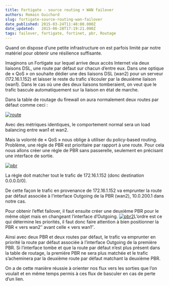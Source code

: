 ```yaml
---
title: Fortigate - source routing + WAN failover
authors: Romain Guichard
slug: fortigate-source-routing-wan-failover
date_published: 2015-03-24T11:48:00.000Z
date_updated:   2015-06-28T17:19:21.000Z
tags: failover, fortigate, fortinet, pbr, Routage
---
```



Quand on dispose d’une petite infrastructure on est parfois limité par notre matériel pour obtenir une résilience suffisante.

Imaginons un Fortigate sur lequel arrive deux accès Internet via deux liaisons DSL, une route par défaut sur chacun d’entre eux. Dans une optique de « QoS » on souhaite dédier une des liaisons DSL (wan2) pour un serveur (172.16.1.152) et laisser le reste du trafic s’écouler par la deuxième liaison (wan1). Dans le cas où une des deux liaisons tomberaient, on veut que le trafic bascule automatiquement sur la liaison en état de marche.

Dans la table de routage du firewall on aura normalement deux routes par défaut comme ceci :

[![route](http://res.cloudinary.com/vsense/image/upload/v1435508358/route1_v4q4ki.png)](http://res.cloudinary.com/vsense/image/upload/v1435508358/route1_v4q4ki.png)

Avec des métriques identiques, le comportement normal sera un load balancing entre wan1 et wan2.

Mais la volonté de « QoS » nous oblige à utiliser du policy-based routing. Problème, une règle de PBR est prioritaire par rapport à une route. Pour cela nous allons créer une règle de PBR sans passerelle, seulement en précisant une interface de sortie.

[![pbr](http://res.cloudinary.com/vsense/image/upload/v1435508361/pbr_vpj9qt.png)](http://res.cloudinary.com/vsense/image/upload/v1435508361/pbr_vpj9qt.png)

La règle doit matcher tout le trafic de 172.16.1.152 (donc destination 0.0.0.0/0).

De cette façon le trafic en provenance de 172.16.1.152 va emprunter la route par défaut associée à l’interface Outgoing de la PBR (wan2), 10.0.200.1 dans notre cas.

Pour obtenir l’effet failover, il faut ensuite créer une deuxième PBR pour le même objet mais en changeant l’interface d’Outgoing. [![pbr2](http://res.cloudinary.com/vsense/image/upload/v1435508357/pbr21_y3bpcl.png)](http://res.cloudinary.com/vsense/image/upload/v1435508357/pbr21_y3bpcl.png)L’ordre est ce qui détermine les priorités, il faut donc faire attention à bien positionner la PBR « vers wan2″ avant celle « vers wan1″.

Ainsi avec deux PBR et deux routes par défaut, le trafic va emprunter en priorité la route par défaut associée à l’interface Outgoing de la première PBR. Si l’interface tombe et que la route par défaut n’est plus présent dans la table de routage, la première PBR ne sera plus matchée et le trafic s’acheminera par la deuxième route par défaut matchant la deuxième PBR.

On a de cette manière réussie à orienter nos flux vers les sorties que l’on voulait et en même temps permis à ces flux de basculer en cas de perte d’un lien.
